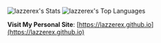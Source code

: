
![lazzerex's Stats](https://github-readme-stats.vercel.app/api?username=lazzerex&theme=vue-dark&show_icons=true&hide_border=true&count_private=true)  ![lazzerex's Top Languages](https://github-readme-stats.vercel.app/api/top-langs/?username=lazzerex&theme=vue-dark&show_icons=true&hide_border=true&layout=compact&langs_count=8)

**Visit My Personal Site**: [https://lazzerex.github.io](https://lazzerex.github.io)



